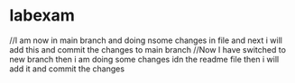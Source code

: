 # labexam
//I am now in main branch and doing nsome changes in file and next i will add this and commit the changes to main branch
//Now I have switched to new branch then i am doing some changes idn the readme file then i will add it and commit the changes